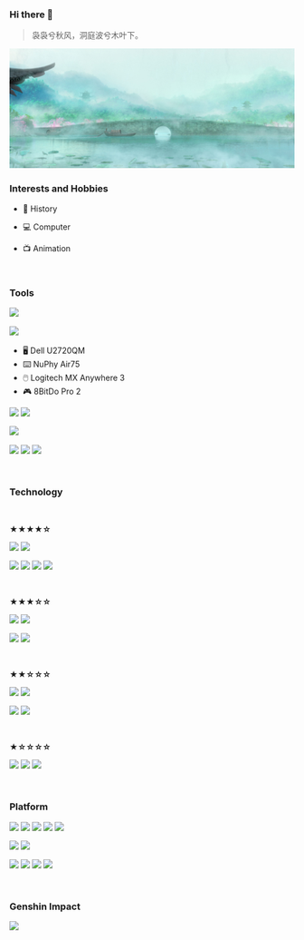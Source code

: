 ### Hi there 👋

> 袅袅兮秋风，洞庭波兮木叶下。

![](https://github.com/ykqmain/ykqmain/blob/main/0.jpg)

<!--
**ykqmain/ykqmain** is a ✨ _special_ ✨ repository because its `README.md` (this file) appears on your GitHub profile.

Here are some ideas to get you started:

- 🔭 I’m currently working on ...
- 🌱 I’m currently learning ...
- 👯 I’m looking to collaborate on ...
- 🤔 I’m looking for help with ...
- 💬 Ask me about ...
- 📫 How to reach me: ...
- 😄 Pronouns: ...
- ⚡ Fun fact: ...
-->

### Interests and Hobbies

- 📖 History

- 💻 Computer

- 📺 Animation

<br>


### Tools

[![](https://img.shields.io/badge/iPhone-12-F8F4ED?style=flat-square&logo=apple)](https://www.apple.com/)

[![](https://img.shields.io/badge/MacBook%20Pro%20(M1)-macOS%20Big%20Sur-C0C0C0?style=flat-square&logo=apple)](https://www.apple.com.cn/mac/)

- 🖥️ Dell U2720QM
- ⌨️ NuPhy Air75
- 🖱️ Logitech MX Anywhere 3
- 🎮 8BitDo Pro 2

[![](https://img.shields.io/badge/Browser-Safari-blue?style=flat-square&logo=Safari&logoColor=000000)](https://www.apple.com/safari/)
[![](https://img.shields.io/badge/Browser-Firefox-FF7139?style=flat-square&logo=Firefox&logoColor=FF7139)](https://www.mozilla.org/en-US/firefox/)

[![](https://img.shields.io/badge/Editor-Sublime%20Text-FF9800?style=flat-square&logo=Sublime-Text&logoColor=FF9800)](https://www.sublimetext.com)

[![](https://img.shields.io/badge/Editor-VS%20Code-007ACC?style=flat-square&logo=visual-studio-code&logoColor=007ACC)](https://code.visualstudio.com)
[![](https://img.shields.io/badge/IDE-Eclipse-2C2255?style=flat-square&logo=Eclipse&logoColor=2C2255)](https://www.eclipse.org)
[![](https://img.shields.io/badge/IDE-Xcode-147EFB?style=flat-square&logo=Xcode&logoColor=147EFB)](https://developer.apple.com/xcode/)

<br>


### Technology

<br>

**★★★★☆**

[![](https://img.shields.io/badge/-Python-3776AB?style=flat-square&logo=Python&logoColor=ffffff)](https://www.python.org)
[![](https://img.shields.io/badge/-Shell-4EAA25?style=flat-square&logo=GNU-Bash&logoColor=ffffff)](https://www.gnu.org/software/bash/)

[![](https://img.shields.io/badge/-HTML5-E34F26?style=flat-square&logo=HTML5&logoColor=ffffff)](https://developer.mozilla.org/zh-CN/)
[![](https://img.shields.io/badge/-Markdown-000000?style=flat-square&logo=Markdown&logoColor=ffffff)](https://docs.github.com/en/github/writing-on-github/getting-started-with-writing-and-formatting-on-github/basic-writing-and-formatting-syntax)
[![](https://img.shields.io/badge/-Git-f05032?style=flat-square&logo=git&logoColor=ffffff)](https://git-scm.com)
[![](https://img.shields.io/badge/-Linux-FCC624?style=flat-square&logo=linux&logoColor=ffffff)](https://www.linuxfoundation.org)

<br>

**★★★☆☆**

![](https://img.shields.io/badge/-C-A8B9CC?style=flat-square&logo=c&logoColor=ffffff)
[![](https://img.shields.io/badge/-Java-007396?style=flat-square&logo=Java&logoColor=ffffff)](https://www.oracle.com/java/technologies/downloads/)

[![](https://img.shields.io/badge/-MySQL-4479A1?style=flat-square&logo=MySQL&logoColor=ffffff)](https://dev.mysql.com/downloads/)
[![](https://img.shields.io/badge/-Node.js-339933?style=flat-square&logo=node.js&logoColor=ffffff)](https://nodejs.org/zh-cn/)

<br>

**★★☆☆☆**

![](https://img.shields.io/badge/-C++-00599C?style=flat-square&logo=cplusplus&logoColor=ffffff)
[![](https://img.shields.io/badge/-Rust-000000?style=flat-square&logo=Rust&logoColor=ffffff)](https://www.rust-lang.org/zh-CN/)

[![](https://img.shields.io/badge/Apache-Maven%20Tomcat%20Hadoop%20Kafka-D22128?style=flat-square&logo=Apache&logoColor=D22128)](https://www.apache.org)
[![](https://img.shields.io/badge/-Jenkins-D24939?style=flat-square&logo=Jenkins&logoColor=ffffff)](https://www.jenkins.io)

<br>

**★☆☆☆☆**

[![](https://img.shields.io/badge/-JavaScript-F7DF1E?style=flat-square&logo=JavaScript&logoColor=ffffff)](https://developer.mozilla.org/zh-CN/)
[![](https://img.shields.io/badge/-CSS3-1572B6?style=flat-square&logo=CSS3&logoColor=ffffff)](https://developer.mozilla.org/zh-CN/)
[![](https://img.shields.io/badge/-R%20Project-276DC3?style=flat-square&logo=R&logoColor=ffffff)](https://www.r-project.org)

<br>


### Platform

[![](https://img.shields.io/badge/Linux-Ubuntu-E95420?style=flat-square&logo=Ubuntu&logoColor=ffffff)](https://ubuntu.com)
[![](https://img.shields.io/badge/Linux-CentOS-262577?style=flat-square&logo=CentOS&logoColor=ffffff)](https://www.centos.org)
[![](https://img.shields.io/badge/Linux-Debian-A81D33?style=flat-square&logo=Debian&logoColor=ffffff)](https://www.debian.org)
[![](https://img.shields.io/badge/Linux-deepin-007CFF?style=flat-square&logo=deepin&logoColor=ffffff)](https://www.deepin.org)
[![](https://img.shields.io/badge/-FreeBSD-AB2B28?style=flat-square&logo=FreeBSD&logoColor=ffffff)](https://www.freebsd.org)

[![](https://img.shields.io/badge/Windows-11-0078D6?style=flat-square&logo=windows&logoColor=0078D6)](https://www.microsoft.com/windows/windows-11)
[![](https://img.shields.io/badge/Steam-000000?style=flat-square&logo=steam&logoColor=ffffff)](https://steamcommunity.com/profiles/76561198206430065/)

[![](https://img.shields.io/badge/Twitter-1DA1F2?style=flat-square&logo=Twitter&logoColor=ffffff)](https://twitter.com/ykqmain)
[![](https://img.shields.io/badge/Bilibili-00A1D6?style=flat-square&logo=Bilibili&logoColor=ffffff)](https://space.bilibili.com/7216933)
[![](https://img.shields.io/badge/Douban-007722?style=flat-square&logo=Douban&logoColor=ffffff)](https://douban.com/people/250982855/)
[![](https://img.shields.io/badge/Discord-Qiuye%236325-5865F2?style=flat-square&logo=Discord&logoColor=ffffff)](https://discord.com)

<br>


### Genshin Impact

![](https://genshin-card.getloli.com/6,26,34,43/189693501.png)

